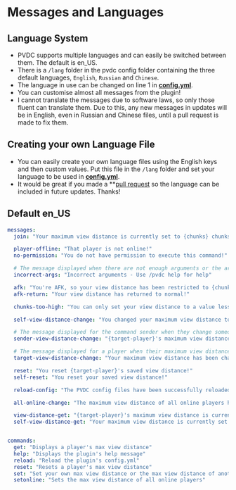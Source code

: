 # Messages and Languages


## Language System
- PVDC supports multiple languages and can easily be switched between them. The default is en_US.
- There is a `/lang` folder in the pvdc config folder containing the three default languages, `English`, `Russian` and `Chinese`.
- The language in use can be changed on line 1 in **[config.yml](./config.yml.md)**.
- You can customise almost all messages from the plugin!
- I cannot translate the messages due to software laws, so only those fluent can translate them. Due to this, any new messages in updates will be in English, even in Russian and Chinese files, until a pull request is made to fix them.

## Creating your own Language File
- You can easily create your own language files using the English keys and then custom values. Put this file in the `/lang` folder and set your language to be used in **[config.yml](./config.yml.md)**.
- It would be great if you made a **[pull request](https://github.com/Wyzebb/PlayerViewDistanceController/pulls) so the language can be included in future updates. Thanks!

## Default en_US
```yaml title="/PlayerViewDistanceController/lang/en_US.yml"
messages:
  join: "Your maximum view distance is currently set to {chunks} chunks"

  player-offline: "That player is not online!"
  no-permission: "You do not have permission to execute this command!"

  # The message displayed when there are not enough arguments or the arguments are invalid
  incorrect-args: "Incorrect arguments - Use /pvdc help for help"

  afk: "You're AFK, so your view distance has been restricted to {chunks} chunks!"
  afk-return: "Your view distance has returned to normal!"

  chunks-too-high: "You can only set your view distance to a value less than or equal to {chunks} chunks!"

  self-view-distance-change: "You changed your maximum view distance to {chunks} chunks"

  # The message displayed for the command sender when they change someone else's maximum view distance
  sender-view-distance-change: "{target-player}'s maximum view distance was changed to {chunks} chunks"

  # The message displayed for a player when their maximum view distance has been changed
  target-view-distance-change: "Your maximum view distance has been changed to {chunks} chunks"

  reset: "You reset {target-player}'s saved view distance!"
  self-reset: "You reset your saved view distance!"

  reload-config: "The PVDC config files have been successfully reloaded"

  all-online-change: "The maximum view distance of all online players has been set to {chunks} chunks"

  view-distance-get: "{target-player}'s maximum view distance is currently set to {chunks} chunks"
  self-view-distance-get: "Your maximum view distance is currently set to {chunks} chunks"


commands:
  get: "Displays a player's max view distance"
  help: "Displays the plugin's help message"
  reload: "Reload the plugin's config.yml"
  reset: "Resets a player's max view distance"
  set: "Set your own max view distance or the max view distance of another player"
  setonline: "Sets the max view distance of all online players"
```